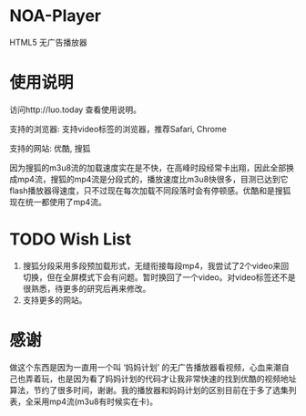 NOA-Player
=========

HTML5 无广告播放器

使用说明
=========

访问http://luo.today 查看使用说明。

支持的浏览器:  支持video标签的浏览器，推荐Safari, Chrome

支持的网站:    优酷, 搜狐

因为搜狐的m3u8流的加载速度实在是不快，在高峰时段经常卡出翔，因此全部换成mp4流，搜狐的mp4流是分段式的，播放速度比m3u8快很多，目测已达到它flash播放器得速度，只不过现在每次加载不同段落时会有停顿感。优酷和是搜狐现在统一都使用了mp4流。


TODO Wish List
==========

1. 搜狐分段采用多段预加载形式，无缝衔接每段mp4，我尝试了2个video来回切换，但在全屏模式下会有问题。暂时换回了一个video。对video标签还不是很熟悉，待更多的研究后再来修改。
2. 支持更多的网站。


感谢
=========

做这个东西是因为一直用一个叫 ‘妈妈计划’ 的无广告播放器看视频，心血来潮自己也弄着玩，也是因为看了妈妈计划的代码才让我非常快速的找到优酷的视频地址算法，节约了很多时间，谢谢。我的播放器和妈妈计划的区别目前在于多了选集列表，全采用mp4流(m3u8有时候实在卡)。




